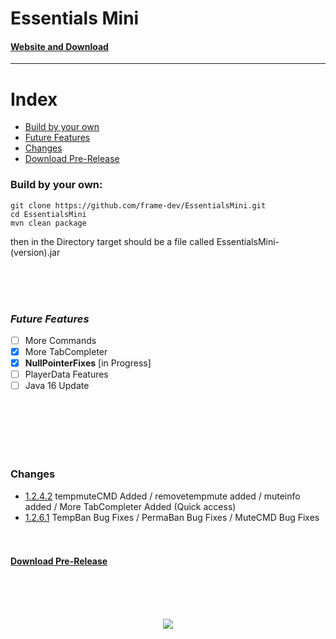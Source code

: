 # Essentials Mini
#### [Website and Download](https://framedev.stream/sites/downloads/essentialsmini)
___
# Index
- [Build by your own](#build-by-your-own)
- [Future Features](#future-features)
- [Changes](#changes)
- [Download Pre-Release](#download-pre-releasehttpsgithubcomframe-devessentialsminireleasestag1241-pre-release)

### Build by your own:
```
git clone https://github.com/frame-dev/EssentialsMini.git
cd EssentialsMini
mvn clean package
```

then in the Directory target should be a file called EssentialsMini-(version).jar

<br><br><br>

### ***Future Features***
- [ ] More Commands
- [x] More TabCompleter
- [x] **NullPointerFixes** [in Progress]
- [ ] PlayerData Features
- [ ] Java 16 Update

<br><br><br><br><br>

### Changes
- [1.2.4.2](https://github.com/frame-dev/EssentialsMini/commit/c70967c78ab67f6fcfc3d9acf3159a7249eb3788) tempmuteCMD Added / removetempmute added / muteinfo added / More TabCompleter Added (Quick access)
- [1.2.6.1](https://github.com/frame-dev/EssentialsMini/commit/9cfc6a71501a28fb9f4620fab8090d0d0b05e073) TempBan Bug Fixes / PermaBan Bug Fixes / MuteCMD Bug Fixes
<br><br><br>
#### [Download Pre-Release](https://github.com/frame-dev/EssentialsMini/releases/download/1.2.6.1-PRE-RELEASE/EssentialsMini-1.2.6.1-PRE-RELEASE.jar)
<br><br><br>
<div style="text-align:center"><img src="https://framedev.stream/logo.jpg" /></div>
